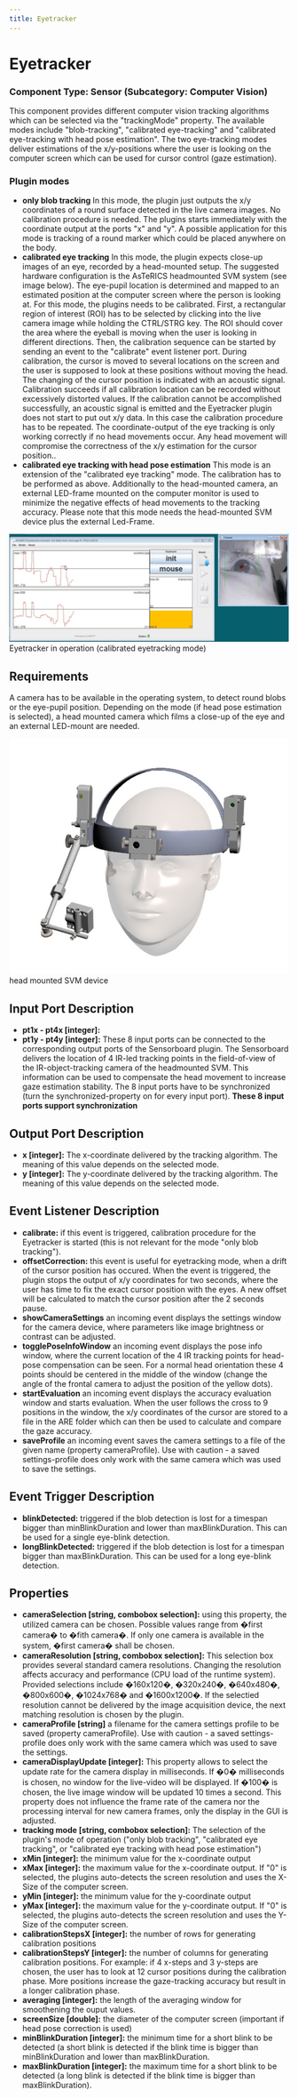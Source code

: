 ```yaml
---
title: Eyetracker
---
```


# Eyetracker

### Component Type: Sensor (Subcategory: Computer Vision)

This component provides different computer vision tracking algorithms which can be selected via the "trackingMode" property. The available modes include "blob-tracking", "calibrated eye-tracking" and "calibrated eye-tracking with head pose estimation". The two eye-tracking modes deliver estimations of the x/y-positions where the user is looking on the computer screen which can be used for cursor control (gaze estimation).

### Plugin modes

- **only blob tracking** In this mode, the plugin just outputs the x/y coordinates of a round surface detected in the live camera images. No calibration procedure is needed. The plugins starts immediately with the coordinate output at the ports "x" and "y". A possible application for this mode is tracking of a round marker which could be placed anywhere on the body.
- **calibrated eye tracking** In this mode, the plugin expects close-up images of an eye, recorded by a head-mounted setup. The suggested hardware configuration is the AsTeRICS headmounted SVM system (see image below). The eye-pupil location is determined and mapped to an estimated position at the computer screen where the person is looking at. For this mode, the plugins needs to be calibrated. First, a rectangular region of interest (ROI) has to be selected by clicking into the live camera image while holding the CTRL/STRG key. The ROI should cover the area where the eyeball is moving when the user is looking in different directions. Then, the calibration sequence can be started by sending an event to the "calibrate" event listener port. During calibration, the cursor is moved to several locations on the screen and the user is supposed to look at these positions without moving the head. The changing of the cursor position is indicated with an acoustic signal. Calibration succeeds if all calibration location can be recorded without excessively distorted values. If the calibration cannot be accomplished successfully, an acoustic signal is emitted and the Eyetracker plugin does not start to put out x/y data. In this case the calibration procedure has to be repeated. The coordinate-output of the eye tracking is only working correctly if no head movements occur. Any head movement will compromise the correctness of the x/y estimation for the cursor position..
- **calibrated eye tracking with head pose estimation** This mode is an extension of the "calibrated eye tracking" mode. The calibration has to be performed as above. Additionally to the head-mounted camera, an external LED-frame mounted on the computer monitor is used to minimize the negative effects of head movements to the tracking accuracy. Please note that this mode needs the head-mounted SVM device plus the external Led-Frame.

![Screenshot: Eyetracker in operation](./img/Eyetracker.jpg "Screenshot: Eyetracker in operation")  
Eyetracker in operation (calibrated eyetracking mode)

## Requirements

A camera has to be available in the operating system, to detect round blobs or the eye-pupil position. Depending on the mode (if head pose estimation is selected), a head mounted camera which films a close-up of the eye and an external LED-mount are needed.

![Screenshot: head mounted SVM device](./img/Eyetracker_headmount.jpg "Screenshot: head mounted SVM device")  
head mounted SVM device

## Input Port Description

- **pt1x - pt4x \[integer\]:**
- **pt1y - pt4y \[integer\]:** These 8 input ports can be connected to the corresponding output ports of the Sensorboard plugin. The Sensorboard delivers the location of 4 IR-led tracking points in the field-of-view of the IR-object-tracking camera of the headmounted SVM. This information can be used to compensate the head movement to increase gaze estimation stability. The 8 input ports have to be synchronized (turn the synchronized-property on for every input port). **These 8 input ports support synchronization**

## Output Port Description

- **x \[integer\]:** The x-coordinate delivered by the tracking algorithm. The meaning of this value depends on the selected mode.
- **y \[integer\]:** The y-coordinate delivered by the tracking algorithm. The meaning of this value depends on the selected mode.

## Event Listener Description

- **calibrate:** if this event is triggered, calibration procedure for the Eyetracker is started (this is not relevant for the mode "only blob tracking").
- **offsetCorrection:** this event is useful for eyetracking mode, when a drift of the cursor position has occured. When the event is triggered, the plugin stops the output of x/y coordinates for two seconds, where the user has time to fix the exact cursor position with the eyes. A new offset will be calculated to match the cursor position after the 2 seconds pause.
- **showCameraSettings** an incoming event displays the settings window for the camera device, where parameters like image brightness or contrast can be adjusted.
- **togglePoseInfoWindow** an incoming event displays the pose info window, where the current location of the 4 IR tracking points for head-pose compensation can be seen. For a normal head orientation these 4 points should be centered in the middle of the window (change the angle of the frontal camera to adjust the position of the yellow dots).
- **startEvaluation** an incoming event displays the accuracy evaluation window and starts evaluation. When the user follows the cross to 9 positions in the window, the x/y coordinates of the cursor are stored to a file in the ARE folder which can then be used to calculate and compare the gaze accuracy.
- **saveProfile** an incoming event saves the camera settings to a file of the given name (property cameraProfile). Use with caution - a saved settings-profile does only work with the same camera which was used to save the settings.

## Event Trigger Description

- **blinkDetected:** triggered if the blob detection is lost for a timespan bigger than minBlinkDuration and lower than maxBlinkDuration. This can be used for a single eye-blink detection.
- **longBlinkDetected:** triggered if the blob detection is lost for a timespan bigger than maxBlinkDuration. This can be used for a long eye-blink detection.

## Properties

- **cameraSelection \[string, combobox selection\]:** using this property, the utilized camera can be chosen. Possible values range from �first camera� to �fith camera�. If only one camera is available in the system, �first camera� shall be chosen.
- **cameraResolution \[string, combobox selection\]:** This selection box provides several standard camera resolutions. Changing the resolution affects accuracy and performance (CPU load of the runtime system). Provided selections include �160x120�, �320x240�, �640x480�, �800x600�, �1024x768� and �1600x1200�. If the selectied resolution cannot be delivered by the image acquisition device, the next matching resolution is chosen by the plugin.
- **cameraProfile \[string\]** a filename for the camera settings profile to be saved (property cameraProfile). Use with caution - a saved settings-profile does only work with the same camera which was used to save the settings.
- **cameraDisplayUpdate \[integer\]:** This property allows to select the update rate for the camera display in milliseconds. If �0� milliseconds is chosen, no window for the live-video will be displayed. If �100� is chosen, the live image window will be updated 10 times a second. This property does not influence the frame rate of the camera nor the processing interval for new camera frames, only the display in the GUI is adjusted.
- **tracking mode \[string, combobox selection\]:** The selection of the plugin's mode of operation ("only blob tracking", "calibrated eye tracking", or "calibrated eye tracking with head pose estimation")
- **xMin \[integer\]:** the minimum value for the x-coordinate output
- **xMax \[integer\]:** the maximum value for the x-coordinate output. If "0" is selected, the plugins auto-detects the screen resolution and uses the X-Size of the computer screen.
- **yMin \[integer\]:** the minimum value for the y-coordinate output
- **yMax \[integer\]:** the maximum value for the y-coordinate output. If "0" is selected, the plugins auto-detects the screen resolution and uses the Y-Size of the computer screen.
- **calibrationStepsX \[integer\]:** the number of rows for generating calibration positions
- **calibrationStepsY \[integer\]:** the number of columns for generating calibration positions. For example: if 4 x-steps and 3 y-steps are chosen, the user has to look at 12 cursor positions during the calibration phase. More positions increase the gaze-tracking accuracy but result in a longer calibration phase.
- **averaging \[integer\]:** the length of the averaging window for smoothening the ouput values.
- **screenSize \[double\]:** the diameter of the computer screen (important if head pose correction is used)
- **minBlinkDuration \[integer\]:** the minimum time for a short blink to be detected (a short blink is detected if the blink time is bigger than minBlinkDuration and lower than maxBlinkDuration.
- **maxBlinkDuration \[integer\]:** the maximum time for a short blink to be detected (a long blink is detected if the blink time is bigger than maxBlinkDuration).

